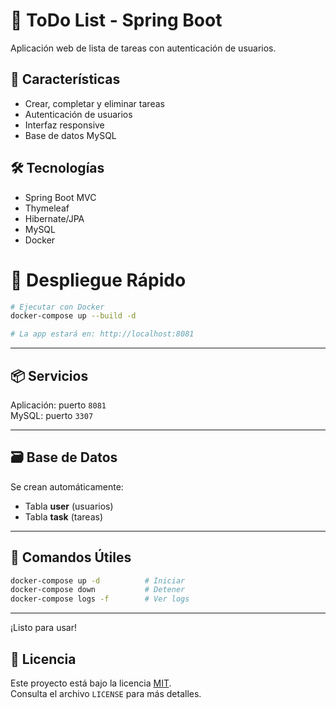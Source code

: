 # 📝 ToDo List - Spring Boot

Aplicación web de lista de tareas con autenticación de usuarios.

## 🚀 Características
- Crear, completar y eliminar tareas
- Autenticación de usuarios
- Interfaz responsive
- Base de datos MySQL

## 🛠️ Tecnologías
- Spring Boot MVC
- Thymeleaf
- Hibernate/JPA
- MySQL
- Docker

# 🐳 Despliegue Rápido

```bash
# Ejecutar con Docker
docker-compose up --build -d

# La app estará en: http://localhost:8081
```

---

## 📦 Servicios

Aplicación: puerto `8081`  
MySQL: puerto `3307`

---

## 🗃️ Base de Datos

Se crean automáticamente:

- Tabla **user** (usuarios)  
- Tabla **task** (tareas)

---

## 🔧 Comandos Útiles

```bash
docker-compose up -d          # Iniciar
docker-compose down           # Detener
docker-compose logs -f        # Ver logs
```

---

¡Listo para usar!

## 📄 Licencia

Este proyecto está bajo la licencia [MIT](./LICENSE).  
Consulta el archivo `LICENSE` para más detalles.
